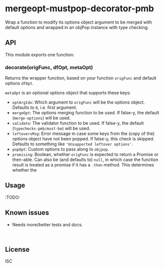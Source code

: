 ﻿
<!--#echo json="package.json" key="name" underline="=" -->
mergeopt-mustpop-decorator-pmb
==============================
<!--/#echo -->

<!--#echo json="package.json" key="description" -->
Wrap a function to modify its options object argument to be merged with
default options and wrapped in an objPop instance with type checking.
<!--/#echo -->



API
---

This module exports one function:

### decorate(origFunc, dfOpt, metaOpt)

Returns the wrapper function, based on your function `origFunc`
and default options `dfOpt`.

`metaOpt` is an optional options object that supports these keys:

* `optArgIdx`: Which argument to `origFunc` will be the options object.
  Defaults to `0`, i.e. first argument.
* `mergeOpt`: The options merging function to be used.
  If false-y, the default (`merge-options`) will be used.
* `validate`: The validator function to be used.
  If false-y, the default (`typechecks-pmb/must-be`) will be used.
* `leftoversMsg`: Error message in case some keys from the (copy of the)
  options object have not been popped.
  If false-y, this check is skipped.
  Defaults to something like `'Unsupported leftover options'`.
* `popOpt`: Custom options to pass along to `objpop`.
* `promising`: Boolean, whether `origFunc` is expected to return a Promise
  or then-able.
  Can also be (and defaults to) `null`, in which case the function result
  is treated as a promise if it has a `.then` method.
  This determines whether the






Usage
-----

:TODO:

<!--#toc stop="scan" -->



Known issues
------------

* Needs more/better tests and docs.




&nbsp;


License
-------
<!--#echo json="package.json" key=".license" -->
ISC
<!--/#echo -->
